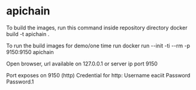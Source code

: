 # apichain

To build the images, run this command inside repository directory
docker build -t apichain .

To run the build images for demo/one time run
docker run --init -ti --rm -p 9150:9150 apichain
 
Open browser, url available on 127.0.0.1 or server ip port 9150
 
Port exposes on 9150 (http)
Credential for http:
Username eaciit
Password Password.1
